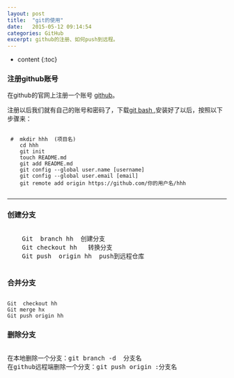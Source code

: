 ```yaml
---
layout: post
title:  "git的使用"
date:   2015-05-12 09:14:54
categories: GitHub
excerpt: github的注册、如何push到远程。
---
```


* content
{:toc}


### 注册github账号

在github的官网上注册一个账号 [github](https://github.com/)。   

注册以后我们就有自己的账号和密码了，下载[git bash ](http://git-scm.com/download/),安装好了以后，按照以下步骤来：   

<pre><code>
 #  mkdir hhh  (项目名)
    cd hhh
    git init
    touch README.md
    git add README.md
    git config --global user.name [username]
    git config --global user.email [email]
    git remote add origin https://github.com/你的用户名/hhh

</code></pre>

---

### 创建分支
  <pre><hey>
    Git  branch hh  创建分支
    Git checkout hh   转换分支
    Git push  origin hh  push到远程仓库
</hey>
</pre>

### 合并分支
<pre><code>
Git  checkout hh
Git merge hx
Git push origin hh 
</code></pre>

### 删除分支
 <pre><hh>
在本地删除一个分支：git branch -d  分支名
在github远程端删除一个分支：git push origin :分支名
</hh></pre>
